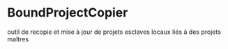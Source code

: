 # BoundProjectCopier
outil de recopie et mise à jour de projets esclaves locaux liés à des projets maîtres
